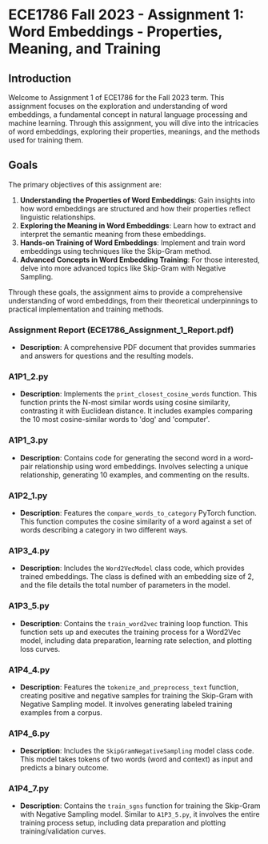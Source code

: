 # ECE1786 Fall 2023 - Assignment 1: Word Embeddings - Properties, Meaning, and Training

## Introduction
Welcome to Assignment 1 of ECE1786 for the Fall 2023 term. This assignment focuses on the exploration and understanding of word embeddings, a fundamental concept in natural language processing and machine learning. Through this assignment, you will dive into the intricacies of word embeddings, exploring their properties, meanings, and the methods used for training them.

## Goals
The primary objectives of this assignment are:
1. **Understanding the Properties of Word Embeddings**: Gain insights into how word embeddings are structured and how their properties reflect linguistic relationships.
2. **Exploring the Meaning in Word Embeddings**: Learn how to extract and interpret the semantic meaning from these embeddings.
3. **Hands-on Training of Word Embeddings**: Implement and train word embeddings using techniques like the Skip-Gram method.
4. **Advanced Concepts in Word Embedding Training**: For those interested, delve into more advanced topics like Skip-Gram with Negative Sampling.

Through these goals, the assignment aims to provide a comprehensive understanding of word embeddings, from their theoretical underpinnings to practical implementation and training methods.

### Assignment Report (ECE1786_Assignment_1_Report.pdf)
- **Description**: A comprehensive PDF document that provides summaries and answers for questions and the resulting models.

### A1P1_2.py
- **Description**: Implements the `print_closest_cosine_words` function. This function prints the N-most similar words using cosine similarity, contrasting it with Euclidean distance. It includes examples comparing the 10 most cosine-similar words to 'dog' and 'computer'.

### A1P1_3.py
- **Description**: Contains code for generating the second word in a word-pair relationship using word embeddings. Involves selecting a unique relationship, generating 10 examples, and commenting on the results.

### A1P2_1.py
- **Description**: Features the `compare_words_to_category` PyTorch function. This function computes the cosine similarity of a word against a set of words describing a category in two different ways.

### A1P3_4.py
- **Description**: Includes the `Word2VecModel` class code, which provides trained embeddings. The class is defined with an embedding size of 2, and the file details the total number of parameters in the model.

### A1P3_5.py
- **Description**: Contains the `train_word2vec` training loop function. This function sets up and executes the training process for a Word2Vec model, including data preparation, learning rate selection, and plotting loss curves.

### A1P4_4.py
- **Description**: Features the `tokenize_and_preprocess_text` function, creating positive and negative samples for training the Skip-Gram with Negative Sampling model. It involves generating labeled training examples from a corpus.

### A1P4_6.py
- **Description**: Includes the `SkipGramNegativeSampling` model class code. This model takes tokens of two words (word and context) as input and predicts a binary outcome.

### A1P4_7.py
- **Description**: Contains the `train_sgns` function for training the Skip-Gram with Negative Sampling model. Similar to `A1P3_5.py`, it involves the entire training process setup, including data preparation and plotting training/validation curves.

